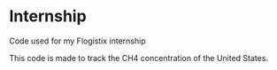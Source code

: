 # Internship
Code used for my Flogistix internship

This code is made to track the CH4 concentration of the United States.
